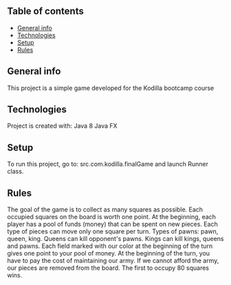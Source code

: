 ## Table of contents
* [General info](#general-info)
* [Technologies](#technologies)
* [Setup](#setup)
* [Rules](#rules)

## General info
This project is a simple game developed for the Kodilla bootcamp course
	
## Technologies
Project is created with:
Java 8
Java FX
	
## Setup
To run this project, go to:
src.com.kodilla.finalGame and launch Runner class.

## Rules
The goal of the game is to collect as many squares as possible.
Each occupied squares on the board is worth one point.
At the beginning, each player has a pool of funds (money) that can be spent on new pieces.
Each type of pieces can move only one square per turn.
Types of pawns: pawn, queen, king.
Queens can kill opponent's pawns.
Kings can kill kings, queens and pawns.
Each field marked with our color at the beginning of the turn gives one point to your pool of money. At the beginning of the turn, you have to pay the cost of maintaining our army.
If we cannot afford the army, our pieces are removed from the board.
The first to occupy 80 squares wins.
